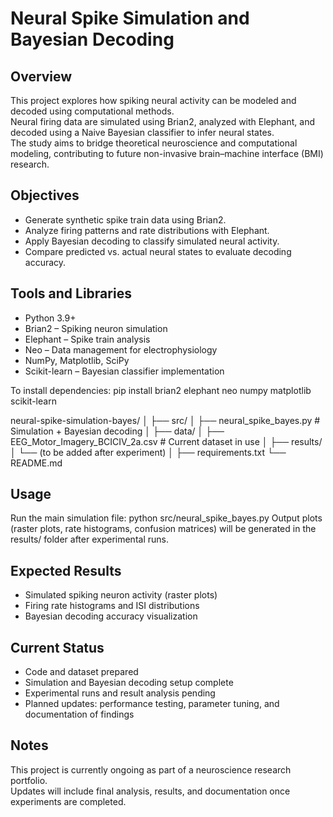 # Neural Spike Simulation and Bayesian Decoding

## Overview
This project explores how spiking neural activity can be modeled and decoded using computational methods.  
Neural firing data are simulated using Brian2, analyzed with Elephant, and decoded using a Naive Bayesian classifier to infer neural states.  
The study aims to bridge theoretical neuroscience and computational modeling, contributing to future non-invasive brain–machine interface (BMI) research.

## Objectives
- Generate synthetic spike train data using Brian2.  
- Analyze firing patterns and rate distributions with Elephant.  
- Apply Bayesian decoding to classify simulated neural activity.  
- Compare predicted vs. actual neural states to evaluate decoding accuracy.

## Tools and Libraries
- Python 3.9+
- Brian2 – Spiking neuron simulation  
- Elephant – Spike train analysis  
- Neo – Data management for electrophysiology  
- NumPy, Matplotlib, SciPy  
- Scikit-learn – Bayesian classifier implementation  

To install dependencies:
pip install brian2 elephant neo numpy matplotlib scikit-learn

neural-spike-simulation-bayes/
│
├── src/
│   ├── neural_spike_bayes.py          # Simulation + Bayesian decoding
│
├── data/
│   ├── EEG_Motor_Imagery_BCICIV_2a.csv  # Current dataset in use
│
├── results/
│   └── (to be added after experiment)
│
├── requirements.txt
└── README.md

## Usage
Run the main simulation file:
python src/neural_spike_bayes.py
Output plots (raster plots, rate histograms, confusion matrices) will be generated in the results/ folder after experimental runs.

## Expected Results
- Simulated spiking neuron activity (raster plots)  
- Firing rate histograms and ISI distributions  
- Bayesian decoding accuracy visualization  

## Current Status
- Code and dataset prepared  
- Simulation and Bayesian decoding setup complete  
- Experimental runs and result analysis pending  
- Planned updates: performance testing, parameter tuning, and documentation of findings  

## Notes
This project is currently ongoing as part of a neuroscience research portfolio.  
Updates will include final analysis, results, and documentation once experiments are completed.
